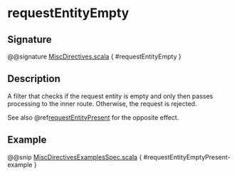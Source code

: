 # requestEntityEmpty

## Signature

@@signature [MiscDirectives.scala](../../../../../../../../../akka-http/src/main/scala/akka/http/scaladsl/server/directives/MiscDirectives.scala) { #requestEntityEmpty }

## Description

A filter that checks if the request entity is empty and only then passes processing to the inner route.
Otherwise, the request is rejected.

See also @ref[requestEntityPresent](requestEntityPresent.md) for the opposite effect.

## Example

@@snip [MiscDirectivesExamplesSpec.scala](../../../../../../../test/scala/docs/http/scaladsl/server/directives/MiscDirectivesExamplesSpec.scala) { #requestEntityEmptyPresent-example }
